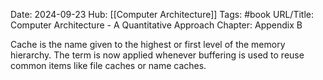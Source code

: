 Date: 2024-09-23
Hub: [[Computer Architecture]]
Tags: #book
URL/Title: Computer Architecture - A Quantitative Approach
Chapter: Appendix B

Cache is the name given to the highest or first level of the memory hierarchy. The term is now applied whenever buffering is used to reuse common items like file caches or name caches. 
